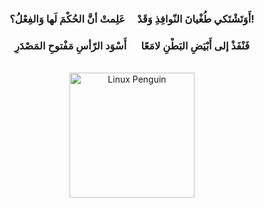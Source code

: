 <div align="center">
  
### أَوَتَشْتَكي طُغْيانَ النّوافِذِ وَقَدْ &nbsp;&nbsp;&nbsp;&nbsp;عَلِمتْ أنَّ الحُكْمَ لَها وَالفِعْلُ؟!

### فَنْفَذْ إلى أَبْيَضِ البَطْنِ لامَعًا &nbsp;&nbsp;&nbsp;&nbsp;&nbsp;أَسْوَد الرّأسِ مَفْتوحِ المَصْدَرِ

<br>

<img src="https://upload.wikimedia.org/wikipedia/commons/a/af/Tux.png" alt="Linux Penguin" width="200"/>


</div>
